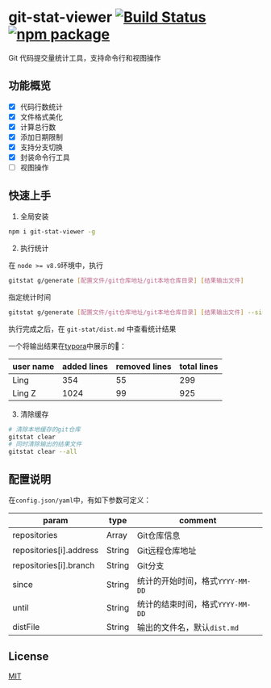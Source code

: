 # git-stat-viewer [![Build Status](https://img.shields.io/circleci/project/cookx/git-stat-viewer/master.svg)](https://circleci.com/gh/cookx/git-stat-viewer) [![npm package](https://img.shields.io/npm/v/git-stat-viewer.svg)](https://www.npmjs.com/package/git-stat-viewer)

Git 代码提交量统计工具，支持命令行和视图操作

## 功能概览

- [x] 代码行数统计
- [x] 文件格式美化
- [x] 计算总行数
- [x] 添加日期限制
- [x] 支持分支切换
- [x] 封装命令行工具
- [ ] 视图操作

## 快速上手

1. 全局安装

```bash
npm i git-stat-viewer -g
```

<!-- 2. 添加可执行权限

由于程序中集成了`shell`,所以需要手动开启`index.sh`可执行权限

```bash
cd git-stat
chmod +x ./index.sh
``` -->

2. 执行统计

在 `node >= v8.9`环境中，执行
```bash
gitstat g/generate [配置文件/git仓库地址/git本地仓库目录] [结果输出文件]
```

指定统计时间

```bash
gitstat g/generate [配置文件/git仓库地址/git本地仓库目录] [结果输出文件] --since YYYY-MM-DD --until YYYY-MM-DD
```

执行完成之后，在 `git-stat/dist.md` 中查看统计结果

一个将输出结果在[typora](https://typora.io/)中展示的🌰：

user name | added lines | removed lines | total lines
---- | --- | --- | ---
Ling | 354 | 55 | 299
Ling Z | 1024 | 99 | 925

3. 清除缓存

```bash
# 清除本地缓存的git仓库
gitstat clear
# 同时清除输出的结果文件
gitstat clear --all
```

## 配置说明
在`config.json/yaml`中，有如下参数可定义：

param | type | comment
---- | --- | ---
repositories | Array | Git仓库信息
repositories[i].address | String | Git远程仓库地址
repositories[i].branch | String | Git分支
since | String | 统计的开始时间，格式`YYYY-MM-DD`
until | String | 统计的结束时间，格式`YYYY-MM-DD`
distFile | String | 输出的文件名，默认`dist.md`

## License

[MIT](http://opensource.org/licenses/MIT)